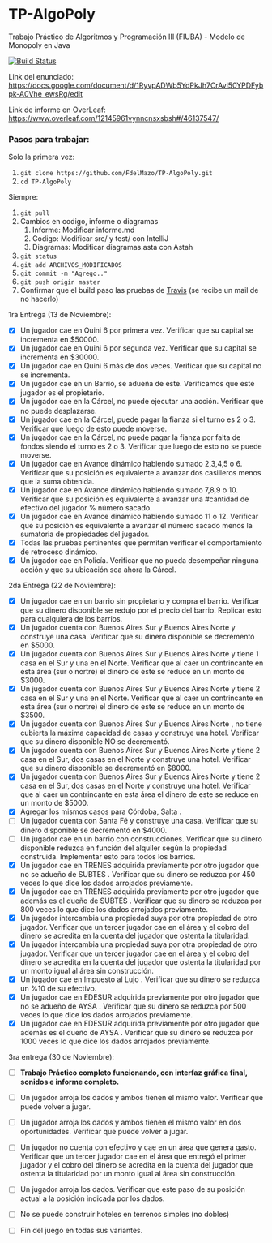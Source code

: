 # TP-AlgoPoly
Trabajo Práctico de Algoritmos y Programación III (FIUBA) - Modelo de Monopoly en Java

[![Build Status](https://travis-ci.com/FdelMazo/TP-AlgoPoly.svg?token=kj1PzEAEuR5mVTx6hGWT&branch=master)](https://travis-ci.com/FdelMazo/TP-AlgoPoly)

Link del enunciado: https://docs.google.com/document/d/1RyvpADWb5YdPkJh7CrAvl50YPDFybpk-A0Vhe_ewsRg/edit

Link de informe en OverLeaf: https://www.overleaf.com/12145961vynncnsxsbsh#/46137547/

### Pasos para trabajar:

Solo la primera vez:
1. `git clone https://github.com/FdelMazo/TP-AlgoPoly.git`
1. `cd TP-AlgoPoly`

Siempre:
1. `git pull`
1. Cambios en codigo, informe o diagramas
    1. Informe: Modificar informe.md
    1. Codigo: Modificar src/ y test/ con IntelliJ
    1. Diagramas: Modificar diagramas.asta con Astah 
1. `git status`
1. `git add ARCHIVOS_MODIFICADOS`
1. `git commit -m "Agrego.."`
1. `git push origin master` 
1. Confirmar que el build paso las pruebas de [Travis](https://travis-ci.com/FdelMazo/TP-AlgoPoly/) (se recibe un mail de no hacerlo)

1ra Entrega (13 de Noviembre):
- [X] Un jugador cae en Quini 6 por primera vez. Verificar que su capital se incrementa en $50000.
- [X] Un jugador cae en Quini 6 por segunda vez. Verificar que su capital se incrementa en $30000.
- [X] Un jugador cae en Quini 6 más de dos veces. Verificar que su capital no se incrementa.
- [X] Un jugador cae en un Barrio, se adueña de este. Verificamos que este jugador es el propietario.
- [X] Un jugador cae en la Cárcel, no puede ejecutar una acción. Verificar que no puede desplazarse.
- [X] Un jugador cae en la Cárcel, puede pagar la fianza si el turno es 2 o 3. Verificar que luego de esto puede moverse.
- [X] Un jugador cae en la Cárcel, no puede pagar la fianza por falta de fondos siendo el turno es 2 o 3. Verificar que luego de esto no se puede moverse.
- [X] Un jugador cae en Avance dinámico habiendo sumado 2,3,4,5 o 6. Verificar que su posición es equivalente a avanzar dos casilleros menos que la suma obtenida.
- [X] Un jugador cae en Avance dinámico habiendo sumado 7,8,9 o 10. Verificar que su posición es equivalente a avanzar una #cantidad de efectivo del jugador % número sacado.
- [X] Un jugador cae en Avance dinámico habiendo sumado 11 o 12. Verificar que su posición es equivalente a avanzar el número sacado menos la sumatoria de propiedades del jugador.
- [X] Todas las pruebas pertinentes que permitan verificar el comportamiento de retroceso dinámico.
- [X] Un jugador cae en Policía. Verificar que no pueda desempeñar ninguna acción y que su ubicación sea ahora la Cárcel.  

2da Entrega (22 de Noviembre):
- [X] Un jugador cae en un barrio sin propietario y compra el barrio. Verificar que su dinero disponible se redujo por el precio del barrio. Replicar esto para cualquiera de los barrios.
- [X] Un jugador cuenta con Buenos Aires Sur y Buenos Aires Norte y construye una casa. Verificar que su dinero disponible se decrementó en $5000.
- [X] Un jugador cuenta con Buenos Aires Sur y Buenos Aires Norte y tiene 1 casa en el Sur y una en el Norte. Verificar que al caer un contrincante en esta área (sur o nortre) el dinero de este se reduce en un monto de $3000.
- [X] Un jugador cuenta con Buenos Aires Sur y Buenos Aires Norte y tiene 2 casa en el Sur y una en el Norte. Verificar que al caer un contrincante en esta área (sur o nortre) el dinero de este se reduce en un monto de $3500.
- [X] Un jugador cuenta con Buenos Aires Sur y Buenos Aires Norte , no tiene cubierta la máxima capacidad de casas y construye una hotel. Verificar que su dinero disponible NO se decrementó.
- [x] Un jugador cuenta con Buenos Aires Sur y Buenos Aires Norte y tiene 2 casa en el Sur, dos casas en el Norte y construye una hotel. Verificar que su dinero disponible se decrementó en $8000.
- [x] Un jugador cuenta con Buenos Aires Sur y Buenos Aires Norte y tiene 2 casa en el Sur, dos casas en el Norte y construye una hotel. Verificar que al caer un contrincante en esta área el dinero de este se reduce en un monto de $5000.
- [x] Agregar los mismos casos para Córdoba, Salta .
- [ ] Un jugador cuenta con Santa Fé y construye una casa. Verificar que su dinero disponible se decrementó en $4000.
- [ ] Un jugador cae en un barrio con construcciones. Verificar que su dinero disponible reduzca en función del alquiler según la propiedad construida. Implementar esto para todos los barrios.
- [X] Un jugador cae en TRENES adquirida previamente por otro jugador que no se adueño de SUBTES . Verificar que su dinero se reduzca por 450 veces lo que dice los dados arrojados previamente.
- [X] Un jugador cae en TRENES adquirida previamente por otro jugador que además es el dueño de SUBTES . Verificar que su dinero se reduzca por 800 veces lo que dice los dados arrojados previamente.
- [X] Un jugador intercambia una propiedad suya por otra propiedad de otro jugador. Verificar que un tercer jugador cae en el área y el cobro del dinero se acredita en la cuenta del jugador que ostenta la titularidad.
- [X] Un jugador intercambia una propiedad suya por otra propiedad de otro jugador. Verificar que un tercer jugador cae en el área y el cobro del dinero se acredita en la cuenta del jugador que ostenta la titularidad por un monto igual al área sin construcción.
- [X] Un jugador cae en Impuesto al Lujo . Verificar que su dinero se reduzca un %10 de su efectivo.
- [X] Un jugador cae en EDESUR adquirida previamente por otro jugador que no se adueño de AYSA . Verificar que su dinero se reduzca por 500 veces lo que dice los dados arrojados previamente.
- [X] Un jugador cae en EDESUR adquirida previamente por otro jugador que además es el dueño de AYSA . Verificar que su dinero se reduzca por 1000 veces lo que dice los dados arrojados previamente.

3ra entrega (30 de Noviembre):
- [ ] **Trabajo Práctico completo funcionando, con interfaz gráfica final, sonidos e informe completo.**
- [ ] Un jugador arroja los dados y ambos tienen el mismo valor. Verificar que puede volver a jugar. 
- [ ] Un jugador arroja los dados y ambos tienen el mismo valor en dos oportunidades. Verificar que puede volver a jugar.
- [ ] Un jugador no cuenta con efectivo y cae en un área que genera gasto. Verificar que un tercer jugador cae en el área que entregó el primer jugador y el cobro del dinero se acredita en la cuenta del jugador que ostenta la titularidad por un monto igual al área sin construcción.
- [ ] Un jugador arroja los dados. Verificar que este paso de su posición actual a la posición indicada por los dados.
- [ ] No se puede construir hoteles en terrenos simples (no dobles)
- [ ] Fin del juego en todas sus variantes.

